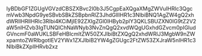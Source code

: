 IyBDbGF1ZGUgVGVzdCBSZXBvc2l0b3J5CgpEaXQgaXMgZWVuIHRlc3QgcmVwb3NpdG9yeSBvbSBkZSBpbnRlZ3JhdGllIHR1c3NlbiBNQ1AgZW4gQ2xhdWRlIHRlIHRlc3Rlbi4KCiMjIE92ZXIgZGl0IHByb2plY3QKLSBUZXN0IG9tZ2V2aW5nIHZvb3IgTUNQIChNaWNyb3NvZnQgQ2xvdWQgUGxhdGZvcm0pIGludGVncmF0aWUKLSBFeHBlcmltZW50ZXJlbiBtZXQgQ2xhdWRlJ3MgbW9nZWxpamtoZWRlbgotIEV2YWx1ZXJlbiB2YW4gZGUgc2FtZW53ZXJraW5nIHR1c3NlbiBkZXplIHRvb2xz